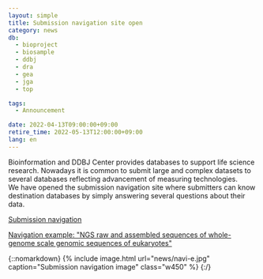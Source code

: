 ```yaml
---
layout: simple
title: Submission navigation site open
category: news
db:
  - bioproject
  - biosample
  - ddbj
  - dra
  - gea
  - jga
  - top

tags:
  - Announcement

date: 2022-04-13T09:00:00+09:00
retire_time: 2022-05-13T12:00:00+09:00
lang: en
---
```


Bioinformation and DDBJ Center provides databases to support life science research. 
Nowadays it is common to submit large and complex datasets to several databases reflecting advancement of measuring technologies.  
We have opened the submission navigation site where submitters can know destination databases by simply answering several questions about their data.   

[Submission navigation](/submission-navigation-e.html)  

[Navigation example: "NGS raw and assembled sequences of whole-genome scale genomic sequences of eukaryotes"](/submission-navigation-e.html?state=DQ2Lgpo774eDANCexE7Ksq8hNFa)  

{::nomarkdown}
{% include image.html url="news/navi-e.jpg" caption="Submission navigation image" class="w450" %}
{:/}



